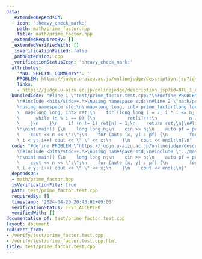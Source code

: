 ```yaml
---
data:
  _extendedDependsOn:
  - icon: ':heavy_check_mark:'
    path: math/prime_factor.hpp
    title: math/prime_factor.hpp
  _extendedRequiredBy: []
  _extendedVerifiedWith: []
  _isVerificationFailed: false
  _pathExtension: cpp
  _verificationStatusIcon: ':heavy_check_mark:'
  attributes:
    '*NOT_SPECIAL_COMMENTS*': ''
    PROBLEM: https://judge.u-aizu.ac.jp/onlinejudge/description.jsp?id=NTL_1_A
    links:
    - https://judge.u-aizu.ac.jp/onlinejudge/description.jsp?id=NTL_1_A
  bundledCode: "#line 1 \"test/prime_factor.test.cpp\"\n#define PROBLEM \"https://judge.u-aizu.ac.jp/onlinejudge/description.jsp?id=NTL_1_A\"\
    \n#include <bits/stdc++.h>\nusing namespace std;\n#line 2 \"math/prime_factor.hpp\"\
    \nusing namespace std;\n\nmap<long long, int> prime_factor(long long n) {\n  \
    \  map<long long, int> ret;\n    for (long long i = 2; i * i <= n; i++) {\n  \
    \      while (n % i == 0) {\n            ret[i]++;\n            n /= i;\n    \
    \    }\n    }\n    if (n != 1) ret[n] = 1;\n    return ret;\n}\n#line 5 \"test/prime_factor.test.cpp\"\
    \n\nint main() {\n    long long n;\n    cin >> n;\n    auto pf = prime_factor(n);\n\
    \    cout << n << \":\";\n    for (auto [x, y] : pf) {\n        for (int i = 0;\
    \ i < y; i++) cout << \" \" << x;\n    }\n    cout << endl;\n}\n"
  code: "#define PROBLEM \"https://judge.u-aizu.ac.jp/onlinejudge/description.jsp?id=NTL_1_A\"\
    \n#include <bits/stdc++.h>\nusing namespace std;\n#include \"../math/prime_factor.hpp\"\
    \n\nint main() {\n    long long n;\n    cin >> n;\n    auto pf = prime_factor(n);\n\
    \    cout << n << \":\";\n    for (auto [x, y] : pf) {\n        for (int i = 0;\
    \ i < y; i++) cout << \" \" << x;\n    }\n    cout << endl;\n}"
  dependsOn:
  - math/prime_factor.hpp
  isVerificationFile: true
  path: test/prime_factor.test.cpp
  requiredBy: []
  timestamp: '2024-04-20 20:43:01+09:00'
  verificationStatus: TEST_ACCEPTED
  verifiedWith: []
documentation_of: test/prime_factor.test.cpp
layout: document
redirect_from:
- /verify/test/prime_factor.test.cpp
- /verify/test/prime_factor.test.cpp.html
title: test/prime_factor.test.cpp
---
```


